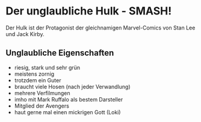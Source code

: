 # Der unglaubliche Hulk - SMASH!
Der Hulk ist der Protagonist der gleichnamigen Marvel-Comics von Stan Lee und Jack Kirby.
## Unglaubliche Eigenschaften
* riesig, stark und sehr grün
* meistens zornig
* trotzdem ein Guter
* braucht viele Hosen (nach jeder Verwandlung)
* mehrere Verfilmungen
* imho mit Mark Ruffalo als bestem Darsteller
* Mitglied der Avengers
* haut gerne mal einen mickrigen Gott (Loki)
